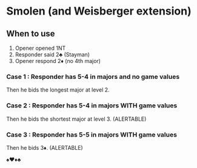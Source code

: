 # Smolen (and Weisberger extension)

## When to use

1. Opener opened 1NT
2. Responder said 2♣ (Stayman)
3. Opener respond 2♦ (no 4th major) 

### Case 1 : Responder has 5-4 in majors and no game values

Then he bids the longest major at level 2.

### Case 2 : Responder has 5-4 in majors WITH game values

Then he bids the shortest major at level 3. (ALERTABLE)

### Case 3 : Responder has 5-5 in majors WITH game values

Then he bids 3♦. (ALERTABLE)

♠♥♦♣
